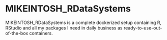 # MIKEINTOSH_RDataSystems
MIKEINTOSH_RDataSystems is a complete dockerized setup containing R, RStudio and all my packages I need in daily business as ready-to-use-out-of-the-box containers.
